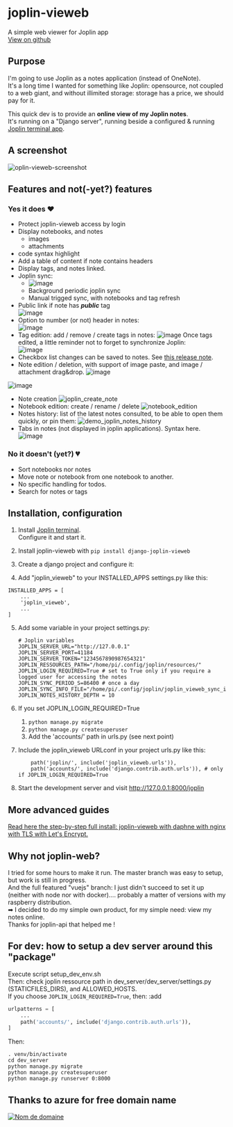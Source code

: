 # joplin-vieweb
A simple web viewer for Joplin app  
[View on github](https://github.com/gri38/django-joplin_vieweb)

## Purpose
I'm going to use Joplin as a notes application (instead of OneNote).  
It's a long time I wanted for something like Joplin: opensource, not coupled to a web giant, and without illimited storage: storage has a price, we should pay for it.

This quick dev is to provide an **online view of my Joplin notes**.  
It's running on a "Django server", running beside a configured & running [Joplin terminal app](https://joplinapp.org/terminal/). 

## A screenshot
![oplin-vieweb-screenshot](https://user-images.githubusercontent.com/26554495/121716124-f1e88f80-cadf-11eb-806b-c8b8d8c5ec03.png)


## Features and not(-yet?) features
### Yes it does ❤
- Protect joplin-vieweb access by login
- Display notebooks, and notes
  - images
  - attachments
- code syntax highlight
- Add a table of content if note contains headers
- Display tags, and notes linked.
- Joplin sync:
  - ![image](https://user-images.githubusercontent.com/26554495/121716272-1d6b7a00-cae0-11eb-9f39-d01b81d15d1f.png)
  - Background periodic joplin sync
  - Manual trigged sync, with notebooks and tag refresh
- Public link if note has ***public*** tag  
![image](https://user-images.githubusercontent.com/26554495/121775399-ac7f9d00-cb87-11eb-9f4a-2790af8b5f77.png)
- Option to number (or not) header in notes:  
![image](https://user-images.githubusercontent.com/26554495/121775425-e6e93a00-cb87-11eb-9018-80f24ac505a4.png)
- Tag edition: add / remove / create tags in notes:
![image](https://user-images.githubusercontent.com/26554495/122593861-89ad2700-d066-11eb-9cc0-bf82a0efef8e.png)
Once tags edited, a little reminder not to forget to synchronize Joplin:  
![image](https://user-images.githubusercontent.com/26554495/122594366-37203a80-d067-11eb-96c5-c3324fee376b.png)
- Checkbox list changes can be saved to notes. See [this release note](https://github.com/gri38/django-joplin_vieweb/releases/tag/v1.9).
- Note edition / deletion, with support of image paste, and image / attachment drag&drop.
![image](https://user-images.githubusercontent.com/26554495/126487101-3d6fdae0-d1ed-4929-b000-5981928a2eb6.png)


![image](https://user-images.githubusercontent.com/26554495/126596832-a15895b6-90fb-416e-849a-192dfe8b08fd.png)
- Note creation
![joplin_create_note](https://user-images.githubusercontent.com/26554495/126760127-de455fb1-76ab-4d05-9ace-44f8fe719284.gif)
- Notebook edition: create / rename / delete
![notebook_edition](https://user-images.githubusercontent.com/26554495/127444638-a059931a-32f6-4027-8921-2dc073bf7034.gif)
- Notes history: list of the latest notes consulted, to be able to open them quickly, or pin them:
![demo_joplin_notes_history](https://user-images.githubusercontent.com/26554495/130871700-a78e54c1-81ff-4373-8b30-06bd826038d8.gif)
- Tabs in notes (not displayed in joplin applications). Syntax here.
![image](https://user-images.githubusercontent.com/26554495/130869166-4be37017-450b-4ee4-942a-3936963faaf8.png)


### No it doesn't (yet?) 💔
- Sort notebooks nor notes
- Move note or notebook from one notebook to another.
- No specific handling for todos.
- Search for notes or tags

## Installation, configuration
1. Install [Joplin terminal](https://joplinapp.org/terminal/).  
Configure it and start it.

2. Install joplin-vieweb with `pip install django-joplin-vieweb`

3. Create a django project and configure it:

4.  Add "joplin_vieweb" to your INSTALLED_APPS settings.py like this:
   ```
   INSTALLED_APPS = [
       ...
       'joplin_vieweb',
       ...
   ]
   ```
5. Add some variable in your project settings.py:
   ```
   # Joplin variables
   JOPLIN_SERVER_URL="http://127.0.0.1"
   JOPLIN_SERVER_PORT=41184
   JOPLIN_SERVER_TOKEN="1234567890987654321"
   JOPLIN_RESSOURCES_PATH="/home/pi/.config/joplin/resources/"
   JOPLIN_LOGIN_REQUIRED=True # set to True only if you require a logged user for accessing the notes
   JOPLIN_SYNC_PERIOD_S=86400 # once a day
   JOPLIN_SYNC_INFO_FILE="/home/pi/.config/joplin/joplin_vieweb_sync_info"
   JOPLIN_NOTES_HISTORY_DEPTH = 10
   ```
6. If you set JOPLIN_LOGIN_REQUIRED=True
   1. ```python manage.py migrate```
   2. ```python manage.py createsuperuser```
   3. Add the 'accounts/' path in urls.py (see next point)

7. Include the joplin_vieweb URLconf in your project urls.py like this:
   ```
       path('joplin/', include('joplin_vieweb.urls')),
       path('accounts/', include('django.contrib.auth.urls')), # only if JOPLIN_LOGIN_REQUIRED=True
   ```

8. Start the development server and visit 
   http://127.0.0.1:8000/joplin

## More advanced guides
[Read here the step-by-step full install: joplin-vieweb with daphne with nginx with TLS with Let's Encrypt.](https://github.com/gri38/django-joplin_vieweb/wiki/Server-configuration)

## Why not joplin-web?
I tried for some hours to make it run. The master branch was easy to setup, but work is still in progress.  
And the full featured "vuejs" branch: I just didn't succeed to set it up (neither with node nor with docker).... probably a matter of versions with my raspberry distribution.  
➡ I decided to do my simple own product, for my simple need: view my notes online.  
Thanks for joplin-api that helped me !

## For dev: how to setup a dev server around this "package"
Execute script setup_dev_env.sh  
Then: check joplin ressource path in dev_server/dev_server/settings.py (STATICFILES_DIRS), and ALLOWED_HOSTS.  
If you choose `JOPLIN_LOGIN_REQUIRED=True`, then: :add 
```python
urlpatterns = [
    ...
    path('accounts/', include('django.contrib.auth.urls')),
]
```

Then:  
```
. venv/bin/activate
cd dev_server
python manage.py migrate
python manage.py createsuperuser
python manage.py runserver 0:8000
```

## Thanks to azure for free domain name
[![Nom de domaine](http://www.azote.org/pub/azote_120_60_bleu.gif)](https://www.azote.org/)
